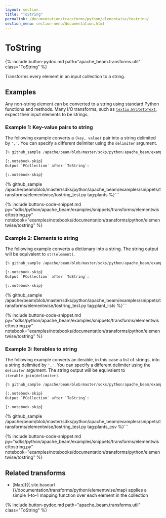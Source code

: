 ```yaml
---
layout: section
title: "ToString"
permalink: /documentation/transforms/python/elementwise/tostring/
section_menu: section-menu/documentation.html
---
```

<!--
Licensed under the Apache License, Version 2.0 (the "License");
you may not use this file except in compliance with the License.
You may obtain a copy of the License at

http://www.apache.org/licenses/LICENSE-2.0

Unless required by applicable law or agreed to in writing, software
distributed under the License is distributed on an "AS IS" BASIS,
WITHOUT WARRANTIES OR CONDITIONS OF ANY KIND, either express or implied.
See the License for the specific language governing permissions and
limitations under the License.
-->

# ToString

<script type="text/javascript">
localStorage.setItem('language', 'language-py')
</script>

{% include button-pydoc.md path="apache_beam.transforms.util" class="ToString" %}

Transforms every element in an input collection to a string.

## Examples

Any non-string element can be converted to a string using standard Python functions and methods.
Many I/O transforms, such as
[`textio.WriteToText`](https://beam.apache.org/releases/pydoc/current/apache_beam.io.textio.html#apache_beam.io.textio.WriteToText),
expect their input elements to be strings.

### Example 1: Key-value pairs to string

The following example converts a `(key, value)` pair into a string delimited by `','`.
You can specify a different delimiter using the `delimiter` argument.

```py
{% github_sample /apache/beam/blob/master/sdks/python/apache_beam/examples/snippets/transforms/elementwise/tostring.py tag:tostring_kvs %}```

{:.notebook-skip}
Output `PCollection` after `ToString`:

{:.notebook-skip}
```
{% github_sample /apache/beam/blob/master/sdks/python/apache_beam/examples/snippets/transforms/elementwise/tostring_test.py tag:plants %}```

{% include buttons-code-snippet.md
  py="sdks/python/apache_beam/examples/snippets/transforms/elementwise/tostring.py"
  notebook="examples/notebooks/documentation/transforms/python/elementwise/tostring"
%}

### Example 2: Elements to string

The following example converts a dictionary into a string.
The string output will be equivalent to `str(element)`.

```py
{% github_sample /apache/beam/blob/master/sdks/python/apache_beam/examples/snippets/transforms/elementwise/tostring.py tag:tostring_element %}```

{:.notebook-skip}
Output `PCollection` after `ToString`:

{:.notebook-skip}
```
{% github_sample /apache/beam/blob/master/sdks/python/apache_beam/examples/snippets/transforms/elementwise/tostring_test.py tag:plant_lists %}```

{% include buttons-code-snippet.md
  py="sdks/python/apache_beam/examples/snippets/transforms/elementwise/tostring.py"
  notebook="examples/notebooks/documentation/transforms/python/elementwise/tostring"
%}

### Example 3: Iterables to string

The following example converts an iterable, in this case a list of strings,
into a string delimited by `','`.
You can specify a different delimiter using the `delimiter` argument.
The string output will be equivalent to `iterable.join(delimiter)`.

```py
{% github_sample /apache/beam/blob/master/sdks/python/apache_beam/examples/snippets/transforms/elementwise/tostring.py tag:tostring_iterables %}```

{:.notebook-skip}
Output `PCollection` after `ToString`:

{:.notebook-skip}
```
{% github_sample /apache/beam/blob/master/sdks/python/apache_beam/examples/snippets/transforms/elementwise/tostring_test.py tag:plants_csv %}```

{% include buttons-code-snippet.md
  py="sdks/python/apache_beam/examples/snippets/transforms/elementwise/tostring.py"
  notebook="examples/notebooks/documentation/transforms/python/elementwise/tostring"
%}

## Related transforms

* [Map]({{ site.baseurl }}/documentation/transforms/python/elementwise/map) applies a simple 1-to-1 mapping function over each element in the collection

{% include button-pydoc.md path="apache_beam.transforms.util" class="ToString" %}
